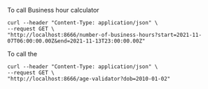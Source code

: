 To call Business hour calculator
```
curl --header "Content-Type: application/json" \
--request GET \
"http://localhost:8666/number-of-business-hours?start=2021-11-07T06:00:00.00Z&end=2021-11-13T23:00:00.00Z"
```

To call the 
```
curl --header "Content-Type: application/json" \
--request GET \
"http://localhost:8666/age-validator?dob=2010-01-02"
```